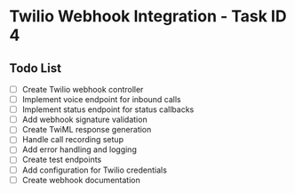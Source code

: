 # Twilio Webhook Integration - Task ID 4

## Todo List

- [ ] Create Twilio webhook controller
- [ ] Implement voice endpoint for inbound calls
- [ ] Implement status endpoint for status callbacks
- [ ] Add webhook signature validation
- [ ] Create TwiML response generation
- [ ] Handle call recording setup
- [ ] Add error handling and logging
- [ ] Create test endpoints
- [ ] Add configuration for Twilio credentials
- [ ] Create webhook documentation
